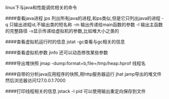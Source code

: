 linux下与java和性能调优相关的命令

####查看java进程
jps 列出所有java的进程,和ps类似,但是它只列出java的进程
-q 只输出进程id,不输出类的短名称
-m 输出传递给main函数的参数
-l 输出主函数的完整路径
-v显示传递给虚拟机的参数,比如堆大小之类的

####查看虚拟机运行时的信息
jstat -gc查看与gc相关的信息

####查看虚拟机参数
jinfo 
还可以动态修改某些参数

####导出堆快照
jmap -dump:format=b,file=/tmp/heap.hprof 线程名

####自带的分析java应用程序的快照,用http服务器运行
jhat jamp导出的堆文件
然后浏览器访问127.0.0.1:7000

####打印线程相关的信息
jstack -l pid 可以使用输出重定向保存到文件